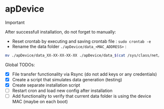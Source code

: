 # apDevice

> [!IMPORTANT]
> After successfull installation, do not forget to manually:
> * Reset crontab by executing and saving crontab file : ``` sudo crontab -e ```
> * Rename the data folder ```./apDevice/data_<MAC_ADDRESS>``` :
> ```bash
> mv ./apDevice/data_XX-XX-XX-XX-XX ./apDevice/data_$(cat /sys/class/net/wlan0/address | tr ':' '-')
> ```

Global TODOs:
- [x] File transfer functionality via Rsync (do not add keys or any credentials)
- [x] Create a script that simulates data generation (testing)
- [x] Create separate installation script
- [ ] Restart cron and load new config after installation
- [ ] Add functionality to verify that current data folder is using the device MAC (maybe on each boot)
